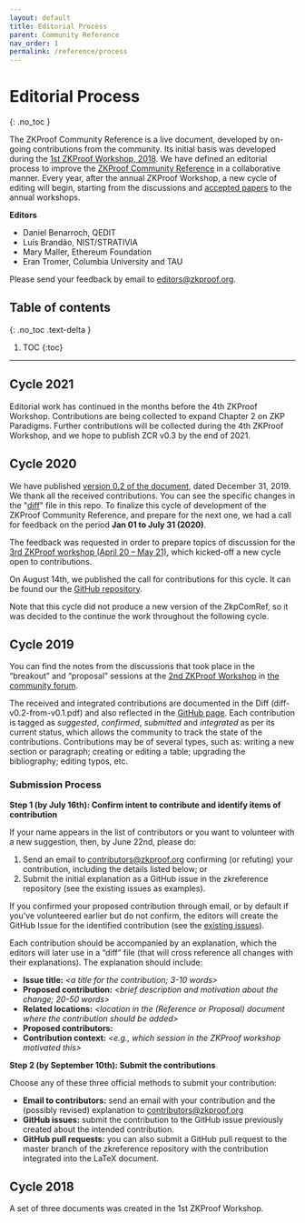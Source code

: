 ```yaml
---
layout: default
title: Editorial Process
parent: Community Reference
nav_order: 1
permalink: /reference/process
---
```


# Editorial Process
{: .no_toc }

The ZKProof Community Reference is a live document, developed by on-going contributions from the community. Its initial basis was developed during the [1st ZKProof Workshop, 2018](https://zkpstandard.github.io/zkproof.github.io/first_workshop.html). We have defined an editorial process to improve the [ZKProof Community Reference](/pages/reference/reference.pdf) in a collaborative manner. Every year, after the annual ZKProof Workshop, a new cycle of editing will begin, starting from the discussions and [accepted papers](/standards/proposals) to the annual workshops.

**Editors**

- Daniel Benarroch, QEDIT
- Luís Brandão, NIST/STRATIVIA
- Mary Maller, Ethereum Foundation
- Eran Tromer, Columbia University and TAU

Please send your feedback by email to [editors@zkproof.org](mailto:editors@zkproof.org).

## Table of contents
{: .no_toc .text-delta }

1. TOC
{:toc}

---

## Cycle 2021

Editorial work has continued in the months before the 4th ZKProof Workshop. Contributions are being collected to expand Chapter 2 on ZKP Paradigms. Further contributions will be collected during the 4th ZKProof Workshop, and we hope to publish ZCR v0.3 by the end of 2021.

## Cycle 2020

We have published [version 0.2 of the document](/pages/reference/reference.pdf), dated December 31, 2019. We thank all the received contributions. You can see the specific changes in the "[diff](/pages/reference/diffs/diff-v0.2-from-v0.1.pdf)" file in this repo. To finalize this cycle of development of the ZKProof Community Reference, and prepare for the next one, we had a call for feedback on the period **Jan 01 to July 31 (2020)**. 

The feedback was requested in order to prepare topics of discussion for the [3rd ZKProof workshop (April 20 – May 21)](https://zkproof.org/events/workshop4), which kicked-off a new cycle open to contributions.

On August 14th, we published the call for contributions for this cycle. It can be found our the [GitHub repository](https://github.com/zkpstandard/zkreference/blob/master/Call-2020-for-contribs-to-ZCRef.pdf).

Note that this cycle did not produce a new version of the ZkpComRef, so it was decided to the continue the work throughout the following cycle.



## Cycle 2019

You can find the notes from the discussions that took place in the “breakout” and “proposal” sessions at the [2nd ZKProof Workshop](https://zkproof.org/events/workshop2) in [the community forum](https://community.zkproof.org/t/2nd-zkproof-standards-workshop-in-berkeley-april-10-12/60/2).

The received and integrated contributions are documented in the Diff (diff-v0.2-from-v0.1.pdf) and also reflected in the [GitHub page](https://github.com/zkpstandard/zkreference/issues). Each contribution is tagged as _suggested_, _confirmed_, _submitted_ and _integrated_ as per its current status, which allows the community to track the state of the contributions. Contributions may be of several types, such as: writing a new section or paragraph; creating or editing a table; upgrading the bibliography; editing typos, etc.


### Submission Process

__Step 1 (by July 16th): Confirm intent to contribute and identify items of contribution__

If your name appears in the list of contributors or you want to volunteer with a new suggestion, then, by June 22nd, please do:

1. Send an email to contributors@zkproof.org confirming (or refuting) your contribution, including the details listed below; or
2. Submit the initial explanation as a GitHub issue in the zkreference repository (see the existing issues as examples).

If you confirmed your proposed contribution through email, or by default if you’ve volunteered earlier but do not confirm, the editors will create the GitHub Issue for the identified contribution (see the [existing issues](https://github.com/zkpstandard/zkreference/issues)).

Each contribution should be accompanied by an explanation, which the editors will later use in a “diff” file (that will cross reference all changes with their explanations). The explanation should include:

- __Issue title:__ _<a title for the contribution; 3-10 words>_
- __Proposed contribution:__ _<brief description and motivation about the change; 20-50 words>_
- __Related locations:__ _<location in the (Reference or Proposal) document where the contribution should be added>_
- __Proposed contributors:__ _<who is proposing to do something>_
- __Contribution context:__ _<e.g., which session in the ZKProof workshop motivated this>_

__Step 2 (by September 10th): Submit the contributions__

Choose any of these three official methods to submit your contribution:

- __Email to contributors:__ send an email with your contribution and the (possibly revised) explanation to contributors@zkproof.org
- __GitHub issues:__ submit the contribution to the GitHub issue previously created about the intended contribution.
- __GitHub pull requests:__ you can also submit a GitHub pull request to the master branch of the zkreference repository with the contribution integrated into the LaTeX document.

## Cycle 2018

A set of three documents was created in the 1st ZKProof Workshop.
